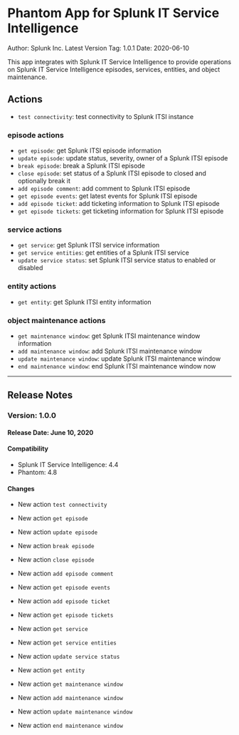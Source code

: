 # Phantom App for Splunk IT Service Intelligence

Author: Splunk Inc.
Latest Version Tag: 1.0.1
Date: 2020-06-10

This app integrates with Splunk IT Service Intelligence to provide operations on Splunk IT Service Intelligence episodes, services, entities, and object maintenance.

## Actions

* `test connectivity`: test connectivity to Splunk ITSI instance

### episode actions

* `get episode`: get Splunk ITSI episode information
* `update episode`: update status, severity, owner of a Splunk ITSI episode
* `break episode`: break a Splunk ITSI episode
* `close episode`: set status of a Splunk ITSI episode to closed and optionally break it
* `add episode comment`: add comment to Splunk ITSI episode
* `get episode events`: get latest events for Splunk ITSI episode
* `add episode ticket`: add ticketing information to Splunk ITSI episode
* `get episode tickets`: get ticketing information for Splunk ITSI episode

### service actions

* `get service`: get Splunk ITSI service information
* `get service entities`: get entities of a Splunk ITSI service
* `update service status`: set Splunk ITSI service status to enabled or disabled

### entity actions

* `get entity`: get Splunk ITSI entity information

### object maintenance actions

* `get maintenance window`: get Splunk ITSI maintenance window information
* `add maintenance window`: add Splunk ITSI maintenance window
* `update maintenance window`:  update Splunk ITSI maintenance window
* `end maintenance window`: end Splunk ITSI maintenance window now

---

## Release Notes

### Version: 1.0.0

#### Release Date: June 10, 2020

#### Compatibility

* Splunk IT Service Intelligence: 4.4
* Phantom: 4.8

#### Changes

* New action `test connectivity`

* New action `get episode`
* New action `update episode`
* New action `break episode`
* New action `close episode`
* New action `add episode comment`
* New action `get episode events`
* New action `add episode ticket`
* New action `get episode tickets`

* New action `get service`
* New action `get service entities`
* New action `update service status`

* New action `get entity`

* New action `get maintenance window`
* New action `add maintenance window`
* New action `update maintenance window`
* New action `end maintenance window`
